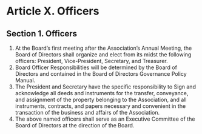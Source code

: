 # Article X. Officers

## Section 1. Officers

1. At the Board’s first meeting after the Association’s Annual Meeting, the Board of Directors shall organize and elect from its midst the following officers: President, Vice-President, Secretary, and Treasurer.
2. Board Officer Responsibilities will be determined by the Board of Directors and contained in the Board of Directors Governance Policy Manual.
3. The President and Secretary have the specific responsibility to Sign and acknowledge all deeds and instruments for the transfer, conveyance, and assignment of the property belonging to the Association, and all instruments, contracts, and papers necessary and convenient in the transaction of the business and affairs of the Association.
4. The above named officers shall serve as an Executive Committee of the Board of Directors at the direction of the Board. 